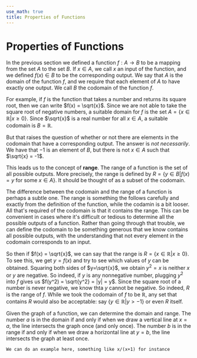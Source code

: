 ```yaml
---
use_math: true
title: Properties of Functions
---
```


# Properties of Functions

In the previous section we defined a function $f: A \rightarrow B$ to be a mapping from the set $A$ to the set $B$. If $x \in A$, we call $x$ an input of the function, and we defined $f(x) \in B$ to be the corresponding output. We say that $A$ is the domain of the function $f$, and we require that each element of $A$ to have exactly one output. We call $B$ the codomain of the function $f$.

For example, if $f$ is the function that takes a number and returns its square root, then we can write $f(x) = \sqrt{x}$. Since we are not able to take the square root of negative numbers, a suitable domain for $f$ is the set $A=\{x \in \mathbb{R} | x\geq 0 \}$. Since $\sqrt{x}$ is a real number for all $x\in A$, a suitable codomain is $B=\mathbb{R}$.

But that raises the question of whether or not there are elements in the codomain that have a corresponding output. The answer is _not necessarily_. We have that $-1$ is an element of $B$, but there is not $x\in A$ such that $\sqrt{x} = -1$.

This leads us to the concept of **range**. The range of a function is the set of all possible outputs. More precisely, the range is defined by $R=\{y \in B | f(x) = y$ for some $x\in A \}$. It should be thought of as a subset of the codomain.

The difference between the codomain and the range of a function is perhaps a subtle one. The range is something the follows carefully and exactly from the definition of the function, while the codamin is a bit looser. All that's required of the codomain is that it contains the range. This can be convenient in cases where it's difficult or tedious to determine all the possible outputs of a function. Rather than going through that trouble, we can define the codomain to be something generous that we know contains all possible outputs, with the understanding that not every element in the codomain corresponds to an input.

So then if $f(x) = \sqrt{x}$, we can say that the range is $R=\{x \in \mathbb{R} | x\geq 0 \}$. To see this, we get $y=f(x)$ and try to see which values of $y$ can be obtained. Squaring both sides of $y=\sqrt{x}$, we obtain $y^2 = x$ is neither $x$ or $y$ are negative. So indeed, if $y$ is any nonnegative number, plugging $y^2$ into $f$ gives us $f(y^2) = \sqrt{y^2} = |y| = y$. Since the square root of a number is never negative, we know thta $y$ cannot be negative. So indeed, $R$ is the range of $f$. While we took the codomain of $f$ to be $\mathbb{R}$, any set that contains $R$ would also be acceptable: say $\{y \in \mathbb{R} | y > -1 \}$ or even $R$ itself.

Given the graph of a function, we can determine the domain and range. The number $a$ is in the domain if and only if when we draw a vertical line at $x=a$, the line intersects the graph once (and only once). The number $b$ is in the range if and only if when we draw a horizontal line at $y=b$, the line intersects the graph at least once.

`We can do an example here, something like x/(x+1) for instance`

